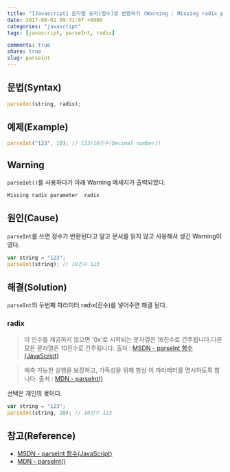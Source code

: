 ```yaml
---
title: "[Javascript] 문자열 숫자(정수)로 변환하기 (Warning : Missing radix parameter  radix)(Feat. parseInt)"
date: 2017-08-02 09:31:07 +0900
categories: "javascript"
tags: [javascript, parseInt, radix]

comments: true
share: true
slug: parseint
---
```


## 문법(Syntax)

```js
parseInt(string, radix);
```

## 예제(Example)

```js
parseInt("123", 10); // 123(10진수(Decimal number))
```

## Warning

`parseInt()`를 사용하다가 아래 Warning 메세지가 출력되었다.

```
Missing radix parameter  radix
```

## 원인(Cause)

`parseInt`를 쓰면 정수가 반환된다고 알고 문서를 읽지 않고 사용해서 생긴 Warning이였다.

```js
var string = "123";
parseInt(string); // 10진수 123
```

## 해결(Solution)

`parseInt`의 두번째 파라미터 radix(진수)를 넣어주면 해결 된다.

### radix

> 이 인수를 제공하지 않으면 '0x'로 시작되는 문자열은 16진수로 간주됩니다.다른 모든 문자열은 10진수로 간주됩니다. 출처 : [MSDN - parseInt 함수(JavaScript)][msdn - parseint 함수(javascript)]

> 예측 가능한 실행을 보장하고, 가독성을 위해 항상 이 파라메터를 명시하도록 합니다. 출처 : [MDN - parseInt()][mdn - parseint()]

선택은 개인의 몫이다.

```js
var string = "123";
parseInt(string, 10); // 10진수 123
```

## 참고(Reference)

- [MSDN - parseInt 함수(JavaScript)][msdn - parseint 함수(javascript)]
- [MDN - parseInt()][mdn - parseint()]

[msdn - parseint 함수(javascript)]: https://msdn.microsoft.com/ko-kr/library/x53yedee(v=vs.94).aspx
[mdn - parseint()]: https://developer.mozilla.org/ko/docs/Web/JavaScript/Reference/Global_Objects/parseInt
